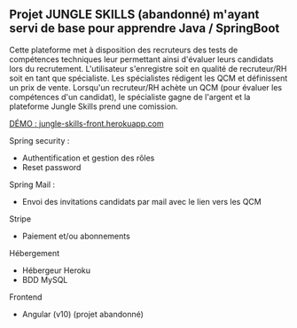 ## Projet JUNGLE SKILLS (abandonné) m'ayant servi de base pour apprendre Java / SpringBoot

Cette plateforme met à disposition des recruteurs des tests de compétences techniques leur permettant ainsi d'évaluer leurs candidats lors du recrutement.
L'utilisateur s'enregistre soit en qualité de recruteur/RH soit en tant que spécialiste.
Les spécialistes rédigent les QCM et définissent un prix de vente.
Lorsqu'un recruteur/RH achète un QCM (pour évaluer les compétences d'un candidat), le spécialiste gagne de l'argent et la plateforme Jungle Skills prend une comission.

[DÉMO : jungle-skills-front.herokuapp.com](https://jungle-skills-front.herokuapp.com/)

Spring security :
- Authentification et gestion des rôles
- Reset password

Spring Mail : 
- Envoi des invitations candidats par mail avec le lien vers les QCM

Stripe
- Paiement et/ou abonnements

Hébergement
- Hébergeur Heroku
- BDD MySQL

Frontend
- Angular (v10) (projet abandonné)

